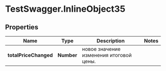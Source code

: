 # TestSwagger.InlineObject35

## Properties

Name | Type | Description | Notes
------------ | ------------- | ------------- | -------------
**totalPriceChanged** | **Number** | новое значение изменения итоговой цены. | 


